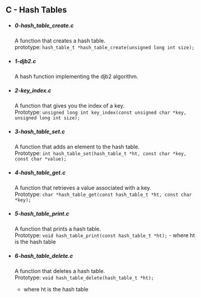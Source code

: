 ## C - Hash Tables

- ##### 0-hash_table_create.c
  A function that creates a hash table.<br>
  prototype:
  `hash_table_t *hash_table_create(unsigned long int size);`

- ##### 1-djb2.c
  A hash function implementing the djb2 algorithm.

- ##### 2-key_index.c
  A function that gives you the index of a key.<br>
  Prototype:
  `unsigned long int key_index(const unsigned char *key, unsigned long int size);`

- ##### 3-hash_table_set.c
  A function that adds an element to the hash table. <br>
  Prototype:
   `int hash_table_set(hash_table_t *ht, const char *key, const char *value);`

- ##### 4-hash_table_get.c
  A function that retrieves a value associated with a key.<br>
  Prototype: `char *hash_table_get(const hash_table_t *ht, const char *key);`

- ##### 5-hash_table_print.c
  A function that prints a hash table.<br>
  Prototype: `void hash_table_print(const hash_table_t *ht);`
  	     - where ht is the hash table

- ##### 6-hash_table_delete.c
  A function that deletes a hash table.<br>
  Prototype: `void hash_table_delete(hash_table_t *ht);`
  - where ht is the hash table
